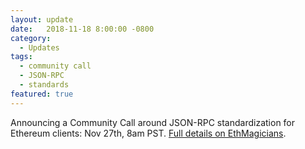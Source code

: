 ```yaml
---
layout: update
date:   2018-11-18 8:00:00 -0800
category:
  - Updates
tags:
  - community call
  - JSON-RPC
  - standards
featured: true
---
```

Announcing a Community Call around JSON-RPC standardization for Ethereum clients: Nov 27th, 8am PST. [Full details on EthMagicians](https://ethereum-magicians.org/t/json-rpc-specifications-and-testing-community-call-nov-27th-2018/2031).